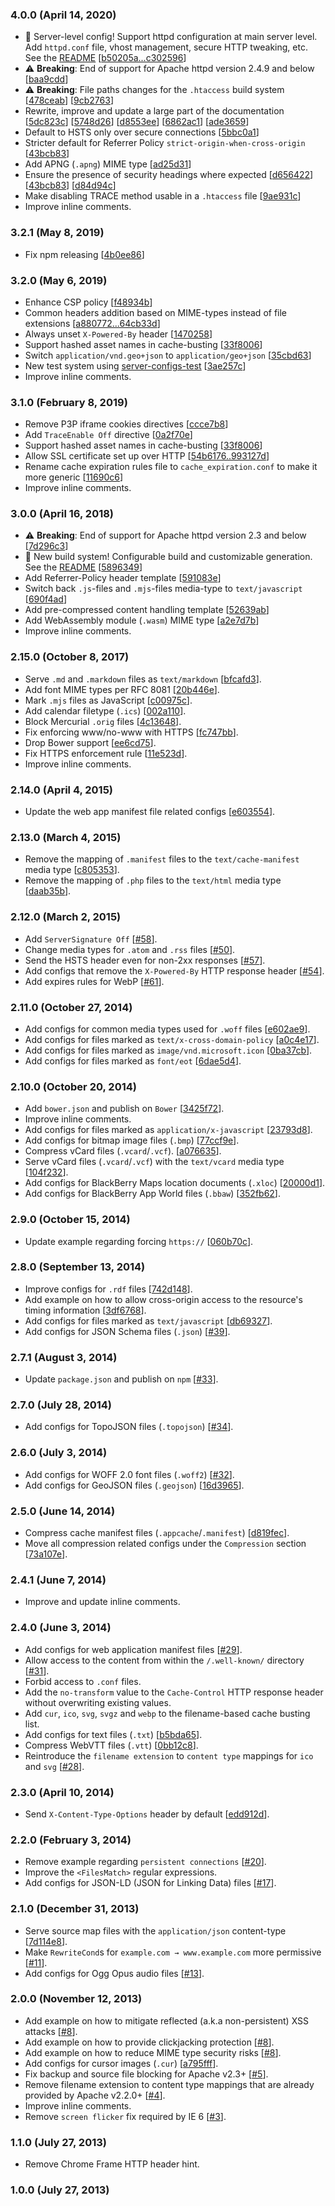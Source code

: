 ### 4.0.0 (April 14, 2020)

* 🎉 Server-level config! Support httpd configuration at main server level.
  Add `httpd.conf` file, vhost management, secure HTTP tweaking, etc. See the [README](https://github.com/h5bp/server-configs-apache)
  [[b50205a...c302596](https://github.com/h5bp/server-configs-apache/compare/df7857d...c302596)]
* ⚠️ **Breaking**: End of support for Apache httpd version 2.4.9 and below
  [[baa9cdd](https://github.com/h5bp/server-configs-apache/commit/baa9cdd5567b25d9434b06937a436ceccadb6b4c)]
* ⚠️ **Breaking**: File paths changes for the `.htaccess` build system
  [[478ceab](https://github.com/h5bp/server-configs-apache/commit/478ceab3a28786856a1ffcdf6a943ee43907caf0)]
  [[9cb2763](https://github.com/h5bp/server-configs-apache/commit/9cb2763d7f5e3fce984bfdea903e9df61cdf4bcd)]
* Rewrite, improve and update a large part of the documentation
  [[5dc823c](https://github.com/h5bp/server-configs-apache/commit/5dc823c18e4a0ee163c2ee3b772060bce7d782e6)]
  [[5748d26](https://github.com/h5bp/server-configs-apache/commit/5748d26258394005b4d6dbb2f8474b58ed276e95)]
  [[d8553ee](https://github.com/h5bp/server-configs-apache/commit/d8553ee58f307419d9ec39ab8c60fc6a6e1135cb)]
  [[6862ac1](https://github.com/h5bp/server-configs-apache/commit/6862ac17ed60042c4eb47b56c8da055e99ad4dac)]
  [[ade3659](https://github.com/h5bp/server-configs-apache/commit/ade3659f49b5e23c93695b6888f92bfda3b3f2ed)]
* Default to HSTS only over secure connections
  [[5bbc0a1](https://github.com/h5bp/server-configs-apache/commit/5bbc0a1ded8b306ca900338136a50d17eb304b94)]
* Stricter default for Referrer Policy `strict-origin-when-cross-origin`
  [[43bcb83](https://github.com/h5bp/server-configs-apache/commit/43bcb833eb0539800e0d3e8a19ad3ef1d6944592)]
* Add APNG (`.apng`) MIME type
  [[ad25d31](https://github.com/h5bp/server-configs-apache/commit/ad25d3185fb28971a83e8c721567d7ce08b76f38)]
* Ensure the presence of security headings where expected
  [[d656422](https://github.com/h5bp/server-configs-apache/commit/d65642225cf080c15ace94816bed9f15080471b1)]
  [[43bcb83](https://github.com/h5bp/server-configs-apache/commit/43bcb833eb0539800e0d3e8a19ad3ef1d6944592)]
  [[d84d94c](https://github.com/h5bp/server-configs-apache/commit/d84d94c7e1e3e647a6ff3b0d29a780481a0638d8)]
* Make disabling TRACE method usable in a `.htaccess` file
  [[9ae931c](https://github.com/h5bp/server-configs-apache/commit/9ae931cfe5bc4fe8af0fca21094ad93d4437cfaa)]
* Improve inline comments.

### 3.2.1 (May 8, 2019)

* Fix npm releasing
  [[4b0ee86](https://github.com/h5bp/server-configs-apache/commit/4b0ee8643c2c4f7dafafca82be67dc3309c0b479)]

### 3.2.0 (May 6, 2019)

* Enhance CSP policy
  [[f48934b](https://github.com/h5bp/server-configs-apache/commit/f48934b6a1fe0f7de356f57911844bc006bdd9ec)]
* Common headers addition based on MIME-types instead of file extensions
  [[a880772...64cb33d](https://github.com/h5bp/server-configs-apache/compare/012cb6d...64cb33d)]
* Always unset `X-Powered-By` header
  [[1470258](https://github.com/h5bp/server-configs-apache/commit/14702588b130451f45cb2c1ae18a42fe70e4a922)]
* Support hashed asset names in cache-busting
  [[33f8006](https://github.com/h5bp/server-configs-apache/commit/33f800642a65b6f209243d3c2e266b82dbf7982f)]
* Switch `application/vnd.geo+json` to `application/geo+json`
  [[35cbd63](https://github.com/h5bp/server-configs-apache/commit/35cbd63662c491b8025e35cc6362dbfba5aeae82)]
* New test system using [server-configs-test](https://github.com/h5bp/server-configs-test)
  [[3ae257c](https://github.com/h5bp/server-configs-apache/commit/3ae257ce57e9458c3a335fe65ff61498d1b0eb45)]
* Improve inline comments.

### 3.1.0 (February 8, 2019)

* Remove P3P iframe cookies directives
  [[ccce7b8](https://github.com/h5bp/server-configs-apache/commit/ccce7b85ab9f2c81c7aa66f94c31e2accfc7b22d)]
* Add `TraceEnable Off` directive
  [[0a2f70e](https://github.com/h5bp/server-configs-apache/commit/0a2f70e5270f96d08ab94bb5f7a9091bcdc03909)]
* Support hashed asset names in cache-busting
  [[33f8006](https://github.com/h5bp/server-configs-apache/commit/33f800642a65b6f209243d3c2e266b82dbf7982f)]
* Allow SSL certificate set up over HTTP
  [[54b6176..993127d](https://github.com/h5bp/server-configs-apache/compare/9481d53..993127d)]
* Rename cache expiration rules file to `cache_expiration.conf` to make it more generic
  [[11690c6](https://github.com/h5bp/server-configs-apache/commit/11690c60880682973854e17117bd5c3f17cd175a)]
* Improve inline comments.

### 3.0.0 (April 16, 2018)

* ⚠️ **Breaking**: End of support for Apache httpd version 2.3 and below
  [[7d296c3](https://github.com/h5bp/server-configs-apache/commit/7d296c35c7337ca183bd31326e10e15d54ca187b)]
* 🎉 New build system! Configurable build and customizable generation. See the [README](https://github.com/h5bp/server-configs-apache#custom-htaccess-builds)
  [[5896349](https://github.com/h5bp/server-configs-apache/commit/589634974291a4a9ee1fd2a99c23794036e9aace)]
* Add Referrer-Policy header template
  [[591083e](https://github.com/h5bp/server-configs-apache/commit/591083eedc654837c051ca1aff4282444dc06471)]
* Switch back `.js`-files and `.mjs`-files media-type to `text/javascript`
  [[690f4ad](https://github.com/h5bp/server-configs-apache/commit/690f4ad6add3a3c2185641474e05378000a19d84)]
* Add pre-compressed content handling template
  [[52639ab](https://github.com/h5bp/server-configs-apache/commit/52639ab1fa97d666f3b262e04f70ab3ce020d0d0)]
* Add WebAssembly module (`.wasm`) MIME type
  [[a2e7d7b](https://github.com/h5bp/server-configs-apache/commit/a2e7d7b38cf96b804a7323362ee72950e51810f5)]
* Improve inline comments.

### 2.15.0 (October 8, 2017)

* Serve `.md` and `.markdown` files as `text/markdown`
  [[bfcafd3](https://github.com/h5bp/server-configs-apache/commit/bfcafd36b42f8118306ce3f9c17d6463692b4be0)].
* Add font MIME types per RFC 8081
  [[20b446e](https://github.com/h5bp/server-configs-apache/commit/20b446e2ad6e1eec68b50277a894876e41395403)].
* Mark `.mjs` files as JavaScript
  [[c00975c](https://github.com/h5bp/server-configs-apache/commit/c00975c74bde80175684314c883c09ab04b5bccc)].
* Add calendar filetype (`.ics`)
  [[002a110](https://github.com/h5bp/server-configs-apache/commit/002a110bf35c25af66ab09ef1bd724ece5fd8266)].
* Block Mercurial `.orig` files
  [[4c13648](https://github.com/h5bp/server-configs-apache/commit/4c1364885477e836fec24a6d8330cba69cf3d3a0)].
* Fix enforcing www/no-www with HTTPS
  [[fc747bb](https://github.com/h5bp/server-configs-apache/commit/fc747bbdf0a0c224ec08d8b925f33671e4d5046d)].
* Drop Bower support
  [[ee6cd75](https://github.com/h5bp/server-configs-apache/commit/ee6cd751f0b907239a032ec5477ee3bfbc2bc570)].
* Fix HTTPS enforcement rule
  [[11e523d](https://github.com/h5bp/server-configs-apache/commit/11e523d10ad8bb604fe692ec8d1fd40adc0010fa)].
* Improve inline comments.

### 2.14.0 (April 4, 2015)

* Update the web app manifest file related configs
  [[e603554](https://github.com/h5bp/server-configs-apache/commit/e603554f559b1be4861553239e22a7844075bedc)].

### 2.13.0 (March 4, 2015)

* Remove the mapping of `.manifest` files to the `text/cache-manifest` media type
  [[c805353](https://github.com/h5bp/server-configs-apache/commit/c805353c4142c792267945687309259fc15b2106)].
* Remove the mapping of `.php` files to the `text/html` media type
  [[daab35b](https://github.com/h5bp/server-configs-apache/commit/daab35bc91c299da23efdfa740f13a46ad10612a)].

### 2.12.0 (March 2, 2015)

* Add `ServerSignature Off`
  [[#58](https://github.com/h5bp/server-configs-apache/issues/58)].
* Change media types for `.atom` and `.rss` files
  [[#50](https://github.com/h5bp/server-configs-apache/issues/50)].
* Send the HSTS header even for non-2xx responses
  [[#57](https://github.com/h5bp/server-configs-apache/issues/57)].
* Add configs that remove the `X-Powered-By` HTTP response header
  [[#54](https://github.com/h5bp/server-configs-apache/issues/54)].
* Add expires rules for WebP
  [[#61](https://github.com/h5bp/server-configs-apache/issues/61)].

### 2.11.0 (October 27, 2014)

* Add configs for common media types used for `.woff` files
  [[e602ae9](https://github.com/h5bp/server-configs-apache/commit/e602ae9e62412d95fba377abfb66ef2f773cfc4d)].
* Add configs for files marked as `text/x-cross-domain-policy`
  [[a0c4e17](https://github.com/h5bp/server-configs-apache/commit/a0c4e1719075bf1d97d92a3b0ad225c7bff5dfab)].
* Add configs for files marked as `image/vnd.microsoft.icon`
  [[0ba37cb](https://github.com/h5bp/server-configs-apache/commit/0ba37cb77de29b29e44145046a936483aeb1bfc5)].
* Add configs for files marked as `font/eot`
  [[6dae5d4](https://github.com/h5bp/server-configs-apache/commit/6dae5d4e063db5d70a3a7abecadb97707b6fdf2c)].

### 2.10.0 (October 20, 2014)

* Add `bower.json` and publish on `Bower`
  [[3425f72](https://github.com/h5bp/server-configs-apache/commit/3425f72c626cc70fabcf8fbac76565063249a518)].
* Improve inline comments.
* Add configs for files marked as `application/x-javascript`
  [[23793d8](https://github.com/h5bp/server-configs-apache/commit/23793d85f3c13a5f239538156021748c98b40183)].
* Add configs for bitmap image files (`.bmp`)
  [[77ccf9e](https://github.com/h5bp/server-configs-apache/commit/77ccf9ec101b20c14a05fdfb50c2db47ed490ad4)].
* Compress vCard files (`.vcard`/`.vcf`).
  [[a076635](https://github.com/h5bp/server-configs-apache/commit/a0766359454887192914dcd5f042bce281b2170d)].
* Serve vCard files (`.vcard`/`.vcf`) with the `text/vcard` media type
  [[104f232](https://github.com/h5bp/server-configs-apache/commit/104f232dad100ddd5c8cf0c354c2bcd163a6b915)].
* Add configs for BlackBerry Maps location documents (`.xloc`)
  [[20000d1](https://github.com/h5bp/server-configs-apache/commit/20000d1741701eede2e0903b2b86992d8b70c35a)].
* Add configs for BlackBerry App World files (`.bbaw`)
  [[352fb62](https://github.com/h5bp/server-configs-apache/commit/352fb62daae4b57cf605c1eb3a836385f6f7e01f)].

### 2.9.0 (October 15, 2014)

* Update example regarding forcing `https://`
  [[060b70c](https://github.com/h5bp/server-configs-apache/commit/060b70c1428f5a2b3cc4e42ac66c1b7d75ae3bc9)].

### 2.8.0 (September 13, 2014)

* Improve configs for `.rdf` files
  [[742d148](https://github.com/h5bp/server-configs-apache/commit/742d148ca497ef07a31d3bd648af29c129f4b62c)].
* Add example on how to allow cross-origin access to the resource's
  timing information
  [[3df6768](https://github.com/h5bp/server-configs-apache/commit/3df6768e786b7595a656da1675b10c87e7ce18b9)].
* Add configs for files marked as `text/javascript`
  [[db69327](https://github.com/h5bp/server-configs-apache/commit/db6932740a90a36cbbf8b38627fc034d595471c0)].
* Add configs for JSON Schema files (`.json`)
  [[#39](https://github.com/h5bp/server-configs-apache/issues/39)].

### 2.7.1 (August 3, 2014)

* Update `package.json` and publish on `npm`
  [[#33](https://github.com/h5bp/server-configs-apache/issues/33)].

### 2.7.0 (July 28, 2014)

* Add configs for TopoJSON files (`.topojson`)
  [[#34](https://github.com/h5bp/server-configs-apache/issues/34)].

### 2.6.0 (July 3, 2014)

* Add configs for WOFF 2.0 font files (`.woff2`)
  [[#32](https://github.com/h5bp/server-configs-apache/issues/32)].
* Add configs for GeoJSON files (`.geojson`)
  [[16d3965](https://github.com/h5bp/server-configs-apache/commit/16d39657164a397c8584843296fa04dc297c4b55)].

### 2.5.0 (June 14, 2014)

* Compress cache manifest files (`.appcache`/`.manifest`)
  [[d819fec](https://github.com/h5bp/server-configs-apache/commit/d819fecd81e1d23fb5f153995f573890b037a82c)].
* Move all compression related configs under the `Compression` section
  [[73a107e](https://github.com/h5bp/server-configs-apache/commit/73a107ed0cb9ae4b3ec966e8e246b7a6f4bbd059)].

### 2.4.1 (June 7, 2014)

* Improve and update inline comments.

### 2.4.0 (June 3, 2014)

* Add configs for web application manifest files
  [[#29](https://github.com/h5bp/server-configs-apache/issues/29)].
* Allow access to the content from within the `/.well-known/` directory
  [[#31](https://github.com/h5bp/server-configs-apache/issues/31)].
* Forbid access to `.conf` files.
* Add the `no-transform` value to the `Cache-Control` HTTP response
  header without overwriting existing values.
* Add `cur`, `ico`, `svg`, `svgz` and `webp` to the filename-based
  cache busting list.
* Add configs for text files (`.txt`)
  [[b5bda65](https://github.com/h5bp/server-configs-apache/commit/b5bda651d2811f8f3c1f061ee97d0404ebfe8468)].
* Compress WebVTT files (`.vtt`)
  [[0bb12c8](https://github.com/h5bp/server-configs-apache/commit/0bb12c832be9865bcfdaa1042b64381e7d723560)].
* Reintroduce the `filename extension` to `content type` mappings for `ico`
  and `svg` [[#28](https://github.com/h5bp/server-configs-apache/issues/28)].

### 2.3.0 (April 10, 2014)

* Send `X-Content-Type-Options` header by default
  [[edd912d](https://github.com/h5bp/server-configs-apache/commit/edd912d9f76602c9d29ae087ff4e176632a0f656)].

### 2.2.0 (February 3, 2014)

* Remove example regarding `persistent connections`
  [[#20](https://github.com/h5bp/server-configs-apache/issues/20)].
* Improve the `<FilesMatch>` regular expressions.
* Add configs for JSON-LD (JSON for Linking Data) files
  [[#17](https://github.com/h5bp/server-configs-apache/issues/17)].

### 2.1.0 (December 31, 2013)

* Serve source map files with the `application/json` content-type
  [[7d114e8](https://github.com/h5bp/server-configs-apache/commit/7d114e8eeacadaf30768d60f7f522b3558e83676)].
* Make `RewriteCond`s for `example.com → www.example.com` more permissive
  [[#11](https://github.com/h5bp/server-configs-apache/issues/11)].
* Add configs for Ogg Opus audio files
  [[#13](https://github.com/h5bp/server-configs-apache/issues/13)].

### 2.0.0 (November 12, 2013)

* Add example on how to mitigate reflected (a.k.a non-persistent) XSS attacks
  [[#8](https://github.com/h5bp/server-configs-apache/issues/8)].
* Add example on how to provide clickjacking protection
  [[#8](https://github.com/h5bp/server-configs-apache/issues/8)].
* Add example on how to reduce MIME type security risks
  [[#8](https://github.com/h5bp/server-configs-apache/issues/8)].
* Add configs for cursor images (`.cur`)
  [[a795fff](https://github.com/h5bp/server-configs-apache/commit/a795fff87871c020cf29bb60f208b7afe2bb5b3a)].
* Fix backup and source file blocking for Apache v2.3+
  [[#5](https://github.com/h5bp/server-configs-apache/issues/5)].
* Remove filename extension to content type mappings that are already provided
  by Apache v2.2.0+
  [[#4](https://github.com/h5bp/server-configs-apache/issues/4)].
* Improve inline comments.
* Remove `screen flicker` fix required by IE 6
  [[#3](https://github.com/h5bp/server-configs-apache/issues/3)].

### 1.1.0 (July 27, 2013)

* Remove Chrome Frame HTTP header hint.

### 1.0.0 (July 27, 2013)
